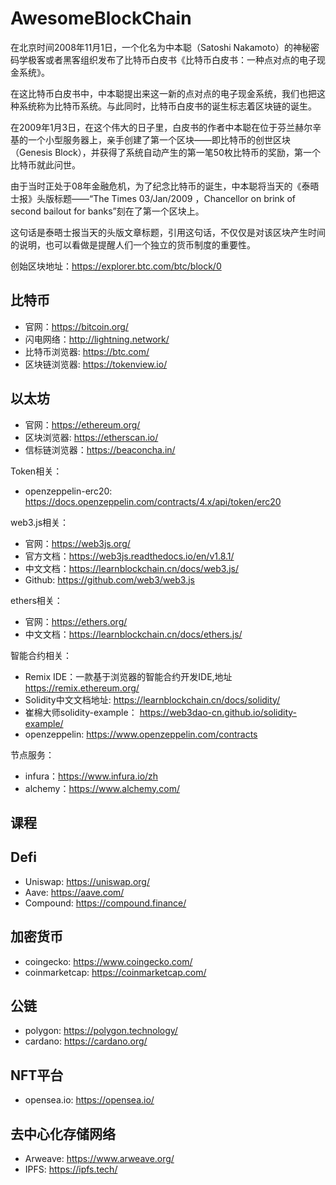 # AwesomeBlockChain

在北京时间2008年11月1日，一个化名为中本聪（Satoshi Nakamoto）的神秘密码学极客或者黑客组织发布了比特币白皮书《比特币白皮书：一种点对点的电子现金系统》。

在这比特币白皮书中，中本聪提出来这一新的点对点的电子现金系统，我们也把这种系统称为比特币系统。与此同时，比特币白皮书的诞生标志着区块链的诞生。

在2009年1月3日，在这个伟大的日子里，白皮书的作者中本聪在位于芬兰赫尔辛基的一个小型服务器上，亲手创建了第一个区块——即比特币的创世区块（Genesis Block），并获得了系统自动产生的第一笔50枚比特币的奖励，第一个比特币就此问世。

由于当时正处于08年金融危机，为了纪念比特币的诞生，中本聪将当天的《泰晤士报》头版标题——“The Times 03/Jan/2009 ，Chancellor on brink of second bailout for banks”刻在了第一个区块上。

这句话是泰晤士报当天的头版文章标题，引用这句话，不仅仅是对该区块产生时间的说明，也可以看做是提醒人们一个独立的货币制度的重要性。

创始区块地址：<https://explorer.btc.com/btc/block/0>

## 比特币

- 官网：<https://bitcoin.org/>
- 闪电网络：<http://lightning.network/>
- 比特币浏览器: <https://btc.com/>
- 区块链浏览器: <https://tokenview.io/>

## 以太坊

- 官网：<https://ethereum.org/>
- 区块浏览器: <https://etherscan.io/>
- 信标链浏览器：<https://beaconcha.in/>

Token相关：

- openzeppelin-erc20: <https://docs.openzeppelin.com/contracts/4.x/api/token/erc20>

web3.js相关：

- 官网：<https://web3js.org/>
- 官方文档：<https://web3js.readthedocs.io/en/v1.8.1/>
- 中文文档：<https://learnblockchain.cn/docs/web3.js/>
- Github: <https://github.com/web3/web3.js>

ethers相关：

- 官网：<https://ethers.org/>
- 中文文档：<https://learnblockchain.cn/docs/ethers.js/>

智能合约相关：

- Remix IDE：一款基于浏览器的智能合约开发IDE,地址 <https://remix.ethereum.org/>
- Solidity中文文档地址: <https://learnblockchain.cn/docs/solidity/>
- 崔棉大师solidity-example： <https://web3dao-cn.github.io/solidity-example/>
- openzeppelin: <https://www.openzeppelin.com/contracts>

节点服务：

- infura：<https://www.infura.io/zh>
- alchemy：<https://www.alchemy.com/>

## 课程

## Defi

- Uniswap: <https://uniswap.org/>
- Aave: <https://aave.com/>
- Compound: <https://compound.finance/>

## 加密货币

- coingecko: <https://www.coingecko.com/>
- coinmarketcap: <https://coinmarketcap.com/>

## 公链

- polygon: <https://polygon.technology/>
- cardano: <https://cardano.org/>

## NFT平台

- opensea.io: <https://opensea.io/>

## 去中心化存储网络

- Arweave: <https://www.arweave.org/>
- IPFS: <https://ipfs.tech/>
